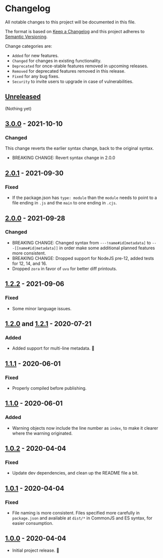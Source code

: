 # Changelog

All notable changes to this project will be documented in this file.

The format is based on [Keep a Changelog](http://keepachangelog.com/en/1.0.0/)
and this project adheres to [Semantic Versioning](http://semver.org/spec/v2.0.0.html).

Change categories are:

* `Added` for new features.
* `Changed` for changes in existing functionality.
* `Deprecated` for once-stable features removed in upcoming releases.
* `Removed` for deprecated features removed in this release.
* `Fixed` for any bug fixes.
* `Security` to invite users to upgrade in case of vulnerabilities.

## [Unreleased]

(Nothing yet)

## [3.0.0] - 2021-10-10

### Changed

This change reverts the earlier syntax change, back to the original syntax.

* BREAKING CHANGE: Revert syntax change in 2.0.0

## [2.0.1] - 2021-09-30

### Fixed

- If the package.json has `type: module` than the `module` needs to point to a file ending
  in `.js` and the `main` to one ending in `.cjs`.

## [2.0.0] - 2021-09-28

### Changed

* BREAKING CHANGE: Changed syntax from `---!name#id[metadata]` to `---[[name#id|metadata]]` in
  order make some additional planned features more consistent.
* BREAKING CHANGE: Dropped support for NodeJS pre-12, added tests for 12, 14, and 16.
* Dropped `zora` in favor of `uvu` for better diff printouts.

## [1.2.2] - 2021-09-06

### Fixed

* Some minor language issues.

## [1.2.0] and [1.2.1] - 2020-07-21

### Added

* Added support for multi-line metadata. 🎉

## [1.1.1] - 2020-06-01

### Fixed

* Properly compiled before publishing.

## [1.1.0] - 2020-06-01

### Added

* Warning objects now include the line number as `index`, to make it
  clearer where the warning originated.

## [1.0.2] - 2020-04-04

### Fixed

- Update dev dependencies, and clean up the README file a bit.

## [1.0.1] - 2020-04-04

### Fixed

- File naming is more consistent. Files specified more carefully in `package.json` and available at `dist/*` in CommonJS and ES syntax, for easier consumption.

## [1.0.0] - 2020-04-04

- Initial project release. 🎉

[Unreleased]: https://github.com/saibotsivad/blockdown/compare/master...develop
[3.0.0]: https://github.com/saibotsivad/blockdown/compare/v2.0.1...v3.0.0
[2.0.1]: https://github.com/saibotsivad/blockdown/compare/v2.0.0...v2.0.1
[2.0.0]: https://github.com/saibotsivad/blockdown/compare/v1.2.2...v2.0.0
[1.2.2]: https://github.com/saibotsivad/blockdown/compare/v1.2.1...v1.2.2
[1.2.1]: https://github.com/saibotsivad/blockdown/compare/v1.2.0...v1.2.1
[1.2.0]: https://github.com/saibotsivad/blockdown/compare/v1.1.1...v1.2.0
[1.1.1]: https://github.com/saibotsivad/blockdown/compare/v1.1.0...v1.1.1
[1.1.0]: https://github.com/saibotsivad/blockdown/compare/v1.0.2...v1.1.0
[1.0.2]: https://github.com/saibotsivad/blockdown/compare/v1.0.1...v1.0.2
[1.0.1]: https://github.com/saibotsivad/blockdown/compare/v1.0.0...v1.0.1
[1.0.0]: https://github.com/saibotsivad/blockdown/tree/v1.0.0
